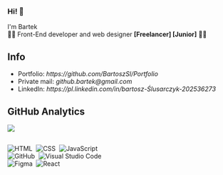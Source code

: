 
### Hi! 👋
I'm Bartek 
</br> 
👩‍🎓 Front-End developer and web designer <b>[Freelancer] [Junior]</b> 👩‍💻
</br>
## Info 
<ul>
<li> Portfolio: <i>https://github.com/BartoszSl/Portfolio</i> </li>
<li> Private mail: <i>github.bartek@gmail.com</i> </li>
<li> LinkedIn: <i>https://pl.linkedin.com/in/bartosz-Ślusarczyk-202536273</i> </li>
</ul>

<!--## Want website ?
Write to: <b>[soon]</b></br>
Portfolio: <i>[soon]</i>

## Want Design ?
Write to: <b>[soon]</b></br>
Portfolio: <i>[soon]</i> -->

## GitHub Analytics

![](https://github-readme-stats.vercel.app/api/top-langs/?username=BartoszSl&theme=dark&hide_border=false&include_all_commits=true&count_private=true&layout=compact)</br>

## 
![HTML](https://img.shields.io/badge/HTML5-E34F26.svg?style=for-the-badge&logo=HTML5&logoColor=white)&nbsp;
![CSS](https://img.shields.io/badge/CSS3-1572B6.svg?style=for-the-badge&logo=CSS3&logoColor=white)&nbsp;
![JavaScript](https://img.shields.io/badge/JavaScript-F7DF1E.svg?style=for-the-badge&logo=JavaScript&logoColor=black)&nbsp;
</br>
![GitHub](https://img.shields.io/badge/GitHub-181717.svg?style=for-the-badge&logo=GitHub&logoColor=white)&nbsp;
![Visual Studio Code](https://img.shields.io/badge/Visual%20Studio%20Code-007ACC.svg?style=for-the-badge&logo=Visual-Studio-Code&logoColor=white)&nbsp;
</br>
![Figma](https://img.shields.io/badge/Figma-F24E1E?style=for-the-badge&logo=figma&logoColor=white)&nbsp;
![React](https://img.shields.io/badge/React-20232A?style=for-the-badge&logo=react&logoColor=61DAFB)&nbsp;
